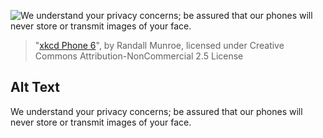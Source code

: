 ![We understand your privacy concerns; be assured that our phones will never store or transmit images of your face.](https://imgs.xkcd.com/comics/xkcd_phone_6.png)
> "[xkcd Phone 6](https://xkcd.com/1889/)", by Randall Munroe, licensed under Creative Commons Attribution-NonCommercial 2.5 License

## Alt Text
We understand your privacy concerns; be assured that our phones will never store or transmit images of your face.
